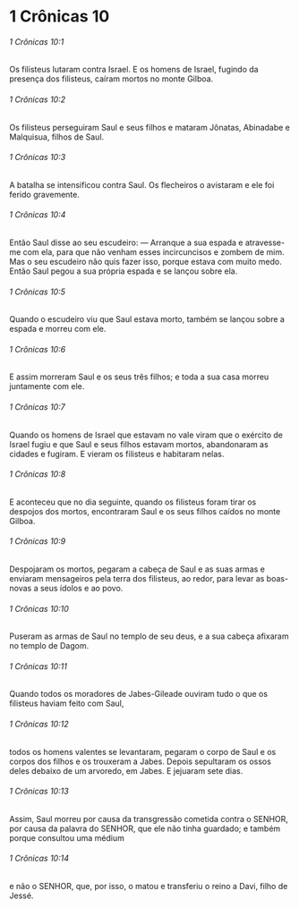 # 1 Crônicas 10

###### 1 Crônicas 10:1

Os filisteus lutaram contra Israel. E os homens de Israel, fugindo da presença dos filisteus, caíram mortos no monte Gilboa.

###### 1 Crônicas 10:2

Os filisteus perseguiram Saul e seus filhos e mataram Jônatas, Abinadabe e Malquisua, filhos de Saul.

###### 1 Crônicas 10:3

A batalha se intensificou contra Saul. Os flecheiros o avistaram e ele foi ferido gravemente.

###### 1 Crônicas 10:4

Então Saul disse ao seu escudeiro: — Arranque a sua espada e atravesse-me com ela, para que não venham esses incircuncisos e zombem de mim. Mas o seu escudeiro não quis fazer isso, porque estava com muito medo. Então Saul pegou a sua própria espada e se lançou sobre ela.

###### 1 Crônicas 10:5

Quando o escudeiro viu que Saul estava morto, também se lançou sobre a espada e morreu com ele.

###### 1 Crônicas 10:6

E assim morreram Saul e os seus três filhos; e toda a sua casa morreu juntamente com ele.

###### 1 Crônicas 10:7

Quando os homens de Israel que estavam no vale viram que o exército de Israel fugiu e que Saul e seus filhos estavam mortos, abandonaram as cidades e fugiram. E vieram os filisteus e habitaram nelas.

###### 1 Crônicas 10:8

E aconteceu que no dia seguinte, quando os filisteus foram tirar os despojos dos mortos, encontraram Saul e os seus filhos caídos no monte Gilboa.

###### 1 Crônicas 10:9

Despojaram os mortos, pegaram a cabeça de Saul e as suas armas e enviaram mensageiros pela terra dos filisteus, ao redor, para levar as boas-novas a seus ídolos e ao povo.

###### 1 Crônicas 10:10

Puseram as armas de Saul no templo de seu deus, e a sua cabeça afixaram no templo de Dagom.

###### 1 Crônicas 10:11

Quando todos os moradores de Jabes-Gileade ouviram tudo o que os filisteus haviam feito com Saul,

###### 1 Crônicas 10:12

todos os homens valentes se levantaram, pegaram o corpo de Saul e os corpos dos filhos e os trouxeram a Jabes. Depois sepultaram os ossos deles debaixo de um arvoredo, em Jabes. E jejuaram sete dias.

###### 1 Crônicas 10:13

Assim, Saul morreu por causa da transgressão cometida contra o SENHOR, por causa da palavra do SENHOR, que ele não tinha guardado; e também porque consultou uma médium

###### 1 Crônicas 10:14

e não o SENHOR, que, por isso, o matou e transferiu o reino a Davi, filho de Jessé.

